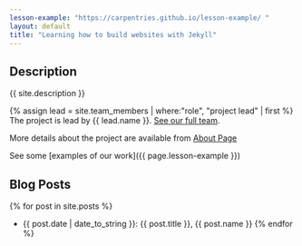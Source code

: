 ```yaml
---
lesson-example: "https://carpentries.github.io/lesson-example/ "
layout: default
title: "Learning how to build websites with Jekyll"
---
```


## Description ##

{{ site.description }}

{% assign lead = site.team_members | where:"role", "project lead" | first %}
The project is lead by {{ lead.name }}.
[See our full team](about).


More details about the project are available from [About Page](about.md)

See some [examples of our work]({{ page.lesson-example }})

## Blog Posts

{% for post in site.posts %}
- {{ post.date | date_to_string }}: {{ post.title }}, {{ post.name }}
{% endfor %}
